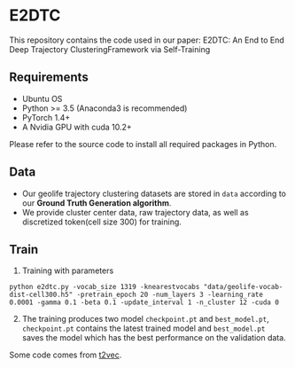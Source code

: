 # E2​DTC

This repository contains the code used in our paper: E2DTC: An End to End Deep Trajectory ClusteringFramework via Self-Training

## Requirements

- Ubuntu OS
- Python >= 3.5 (Anaconda3 is recommended)
- PyTorch 1.4+
- A Nvidia GPU with cuda 10.2+

Please refer to the source code to install all required packages in Python.

## Data

* Our geolife trajectory clustering datasets are stored in `data` according to our **Ground Truth Generation algorithm**.
* We provide cluster center data, raw trajectory data, as well as discretized token(cell size 300) for training.

## Train

1. Training with parameters

```shell
python e2dtc.py -vocab_size 1319 -knearestvocabs "data/geolife-vocab-dist-cell300.h5" -pretrain_epoch 20 -num_layers 3 -learning_rate 0.0001 -gamma 0.1 -beta 0.1 -update_interval 1 -n_cluster 12 -cuda 0
```
2. The training produces two model `checkpoint.pt` and `best_model.pt`, `checkpoint.pt` contains the latest trained model and `best_model.pt` saves the model which has the best performance on the validation data. 

Some code comes from [t2vec](https://github.com/boathit/t2vec).